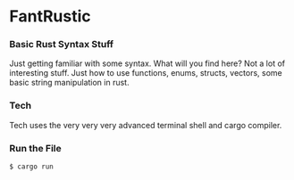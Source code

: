 # FantRustic

### Basic Rust Syntax Stuff

Just getting familiar with some syntax. What will you find here? Not a lot of interesting stuff. Just how to use functions, enums, structs, vectors, some basic string manipulation in rust. 

### Tech

Tech uses the very very very advanced terminal shell and cargo compiler.

### Run the File
```
$ cargo run
```



